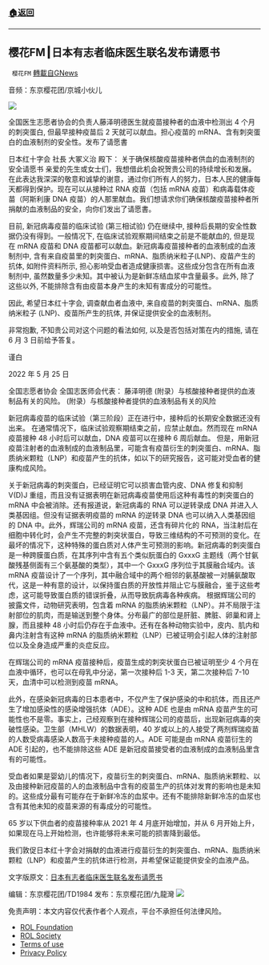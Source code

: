 ###  [:house:返回](README.md)
---


## 樱花FM┃日本有志者临床医生联名发布请愿书
` 樱花FM` [轉載自GNews](https://gnews.org/zh-hans/2685936/)

音频：东京樱花团/京城小伙儿
  
![](https://assets.gnews.org/wp-content/uploads/2022/06/image5_1654684311.png)
 
全国医生志愿者协会的负责人藤泽明德医生就疫苗接种者的血液中检测出 4 个月的刺突蛋白, 但最早接种疫苗后 2 天就可以献血。担心疫苗的 mRNA、含有刺突蛋白的血液制剂的安全性。发布了请愿書
 
日本红十字会 社⻑ 大冢义治 殿下：
关于确保核酸疫苗接种者供血的血液制剂的安全请愿书
亲爱的先生或女士们，我想借此机会祝贺贵公司的持续增长和发展。在此表达我深深的敬意和诚挚的谢意，通过你们所有人的努力，日本人民的健康每天都得到保护。现在可以从接种过 RNA 疫苗（包括 mRNA 疫苗）和病毒载体疫苗（阿斯利康 DNA 疫苗）的人那里献血。我们想请求你们确保核酸疫苗接种者所捐献的血液制品的安全，向你们发出了请愿書。
 
目前, 新冠病毒疫苗的临床试验 (第三相试验) 仍在继续中, 接种后⻑期的安全性数据仍没有得到。一般情况下, 在临床试验观察期间结束之前是不能献血的, 但是现在 mRNA 疫苗和 DNA 疫苗都可以献血。新冠病毒疫苗接种者的血液制成的血液制剂中, 含有来自疫苗里的刺突蛋白、mRNA、脂质纳米粒子(LNP)、疫苗产生的抗体, 如附件资料所示, 担心影响受血者造成健康损害。这些成分包含在所有血液制剂中, 虽然数量多少未知。其中被认为是新鲜冻结血浆中含量最多。此外, 除了这些以外, 不能排除含有由疫苗本身产生的未知有害成分的可能性。
 
因此, 希望日本红十字会, 调查献血者血液中, 来自疫苗的刺突蛋白、mRNA、脂质纳米粒子 (LNP)、疫苗所产生的抗体, 并保证提供安全的血液制剂。
 
非常抱歉, 不知贵公司对这个问题的看法如何, 以及是否包括对策在内的措施, 请在 6 月 3 日前给予答复。
 
谨白
 
2022 年 5 月 25 日
 
全国志愿者协会 全国志医师会代表： 藤泽明德
(附录）与核酸接种者提供的血液制品有关的风险。
(附录）与核酸接种者提供的血液制品有关的风险
 
新冠病毒疫苗的临床试验（第三阶段）正在进行中，接种后的长期安全数据还没有出来。 在通常情况下，临床试验观察期结束之前，应禁止献血。然而现在 mRNA 疫苗接种 48 小时后可以献血，DNA 疫苗可以在接种 6 周后献血。 但是，用新冠疫苗注射者的血液制成的血液制品里，可能含有疫苗衍生的刺突蛋白、mRNA、脂质纳米颗粒（LNP）和疫苗产生的抗体，如以下的研究报告，这可能对受血者的健康构成风险。
 
关于新冠病毒的刺突蛋白，已经证明它可以损害血管内皮、DNA 修复和抑制 V(D)J 重组，而且没有证据表明在新冠病毒疫苗使用后这种有毒性的刺突蛋白的 mRNA 中会被消除。还有报道说，新冠病毒的 RNA 可以逆转录成 DNA 并进入人类基因组。但没有证据表明疫苗的 mRNA 的逆转录 DNA 也可以纳入人类基因组的 DNA 中。此外，辉瑞公司的 mRNA 疫苗，还含有碎片化的 RNA，当注射后在细胞中转化时，会产生不完整的刺突状蛋白，导致三维结构的不可预测的变化。在最坏的情况下，这种特殊的蛋白质对人体产生可预测的影响。新冠病毒的刺突蛋白是一种跨膜蛋白质，在其序列中含有五个类似朊蛋白的 GxxxG 主题线（两个甘氨酸残基侧面有三个氨基酸的类型），其中一个 GxxxG 序列位于其膜融合域内。该 mRNA 疫苗设计了一个序列，其中融合域中的两个相邻的氨基酸被一对脯氨酸取代，这是一种有意的设计，以保持蛋白质的开放性并阻止它与膜融合，鉴于这些考虑，这可能导致蛋白质的错误折叠，从而导致朊病毒各种疾病。 根据辉瑞公司的披露文件，动物研究表明，包含着 mRNA 的脂质纳米颗粒（LNP）。并不局限于注射部位的肌肉，而是输送到整个身体。分布最广的部位是肝脏、脾脏、卵巢和肾上腺，而且接种 48 小时后仍存在于血液中。还有在各种动物实验中，皮内、肌内和鼻内注射含有这种 mRNA 的脂质纳米颗粒（LNP）已被证明会引起人体的注射部位以及全身造成严重的炎症反应。
 
在辉瑞公司的 mRNA 疫苗接种后，疫苗生成的刺突状蛋白已被证明至少 4 个月在血液中循环，也可以在母乳中分泌，第一次接种后 1-3 天，第二次接种后 7-10 天，血清中可以检测到疫苗 mRNA。
 
此外，在感染新冠病毒的日本患者中，不仅产生了保护感染的中和抗体，而且还产生了增加感染性的感染增强抗体（ADE）。这种 ADE 也是由 mRNA 疫苗产生的可能性也不是零。事实上，己经观察到在接种辉瑞公司的疫苗后，出现新冠病毒的突破性感染。卫生部（MHLW）的数据表明，40 岁或以上的人接受了两剂辉瑞疫苗的人数受病毒感染人数高于未接种疫苗的人。ADE 可能是由 mRNA 疫苗衍生的 ADE 引起的，也不能排除这些 ADE 是新冠疫苗接受者的血液制成的血液制品里含有的可能性。
 
受血者如果是婴幼儿的情况下，疫苗衍生的刺突蛋白、mRNA、脂质纳米颗粒、以及由接种新冠疫苗的人的血液制品中含有的疫苗生产的抗体对发育的影响也是未知的。这些成分最有可能存在于新鲜冷冻的血浆中。还有不能排除新鲜冷冻的血浆也含有其他未知的疫苗来源的有毒成分的可能性。
 
65 岁以下供血者的疫苗接种率从 2021 年 4 月底开始增加，并从 6 月开始上升，如果现在马上开始检测，也许能够将未来可能的损害降到最低。
 
我们敦促日本红十字会对捐献的血液进行疫苗衍生的刺突蛋白、mRNA、脂质纳米颗粒（LNP）和疫苗产生的抗体进行检测，并希望保证能提供安全的血液产品。
 
文字版原文：[日本有志者临床医生联名发布请愿书](https://gnews.org/zh-hans/2674697/)
 
编辑：东京樱花团/TD1984
发布：东京樱花团/九龍灣
 ![](https://assets.gnews.org/wp-content/uploads/2022/06/unknown-地址_1654683360.png) 

免责声明：本文内容仅代表作者个人观点，平台不承担任何法律风险。
   
- [ROL Foundation](https://rolfoundation.org/)
- [ROL Society](https://rolsociety.org/)
- [Terms of use](https://gnews.org/terms-of-use-3/)
- [Privacy Policy](https://gnews.org/privacy-policy/)
